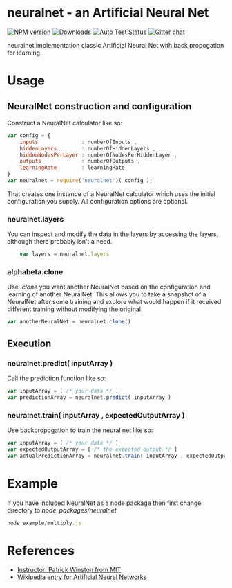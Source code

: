 # neuralnet - an Artificial Neural Net


[![NPM version][npm-image]][npm-url] [![Downloads][downloads-image]][npm-url] [![Auto Test Status][travis-image]][travis-url] [![Gitter chat][gitter-image]][gitter-url] 

neuralnet implementation classic Artificial Neural Net with back propogation for learning.

# Usage

## NeuralNet construction and configuration

Construct a NeuralNet calculator like so:

```js
var config = {
	inputs 				: numberOfInputs , 
	hiddenLayers 		: numberOfHiddenLayers , 
	hiddenNodesPerLayer : numberOfNodesPerHiddenLayer ,
	outputs				: numberOfOutputs ,
	learningRate		: learningRate
}
var neuralnet = require('neuralnet')( config );
```

That creates one instance of a NeuralNet calculator which uses the initial configuration you supply.  All configuration options are optional.

### neuralnet.layers

You can inspect and modify the data in the layers by accessing the layers, although there probably isn't a need.
```js
	var layers = neuralnet.layers
```

### alphabeta.clone
Use *.clone* you want another NeuralNet based on the configuration and learning of another NeuralNet.  This allows you to take a snapshot of a NeuralNet after some training and explore what would happen if it received different training without modifying the original.

```js
var anotherNeuralNet = neuralnet.clone()
```

## Execution

### neuralnet.predict( inputArray )

Call the prediction function like so:
```js
var inputArray = [ /* your data */ ]
var predictionArray = neuralnet.predict( inputArray )
```


### neuralnet.train( inputArray , expectedOutputArray )
Use backpropogation to train the neural net like so:
```js
var inputArray = [ /* your data */ ]
var expectedOutputArray = [ /* the expected output */ ]
var actualPredictionArray = neuralnet.train( inputArray , expectedOutputArray )
```

# Example

If you have included NeuralNet as a node package then first change directory to *node_packages/neuralnet*
```js
node example/multiply.js
```


# References

* [Instructor: Patrick Winston from MIT](https://www.youtube.com/watch?v=q0pm3BrIUFo)
* [Wikipedia entry for Artificial Neural Networks](https://en.wikipedia.org/wiki/Artificial_neural_network)


[gitter-url]: https://gitter.im/panchishin/neuralnet
[gitter-image]: https://badges.gitter.im/panchishin/neuralnet.png
[downloads-image]: http://img.shields.io/npm/dm/neuralnet.svg

[npm-url]: https://npmjs.org/package/neuralnet
[npm-image]: http://img.shields.io/npm/v/neuralnet.svg

[travis-url]: https://travis-ci.org/panchishin/neuralnet
[travis-image]: http://img.shields.io/travis/panchishin/neuralnet.svg

